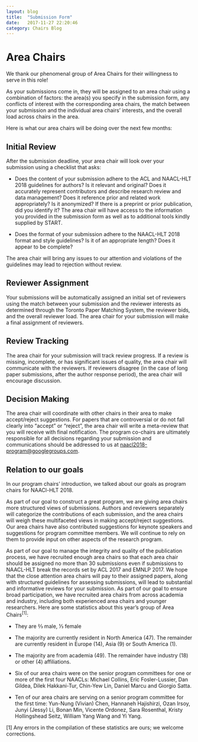 ```yaml
---
layout: blog
title:  "Submission Form"
date:   2017-11-27 22:20:46
category: Chairs Blog
---
```

Area Chairs
===========

We thank our phenomenal group of Area Chairs for their willingness to serve in this role!

As your submissions come in, they will be assigned to an area chair using a combination of factors:  the area(s) you specify in the submission form, any conflicts of interest with the corresponding area chairs, the match between your submission and the individual area chairs’ interests, and the overall load across chairs in the area.

Here is what our area chairs will be doing over the next few months:

Initial Review
--------------

After the submission deadline, your area chair will look over your submission using a checklist that asks:

* Does the content of your submission adhere to the ACL and NAACL-HLT 2018 guidelines for authors? Is it relevant and original? Does it accurately represent contributors and describe research review and data management? Does it reference prior and related work appropriately? Is it anonymized? If there is a preprint or prior publication, did you identify it? The area chair will have access to the information you provided in the submission form as well as to additional tools kindly supplied by START.

* Does the format of your submission adhere to the NAACL-HLT 2018 format and style guidelines? Is it of an appropriate length? Does it appear to be complete?

The  area chair will bring any issues to our attention and violations of the guidelines may lead to rejection without review.


Reviewer Assignment
-------------------

Your submissions will be automatically assigned an initial set of reviewers using the match between your submission and the reviewer interests as determined through the Toronto Paper Matching System, the reviewer bids, and the overall reviewer load. The area chair for your submission will make a final assignment of reviewers.


Review Tracking
---------------

The area chair for your submission will track review progress. If a review is missing, incomplete, or has significant issues of quality, the area chair will communicate with the reviewers. If reviewers disagree (in the case of long paper submissions, after the author response period), the area chair will encourage discussion.


Decision Making
---------------

The area chair will coordinate with other chairs in their area to make accept/reject suggestions. For papers that are controversial or do not fall clearly into “accept” or “reject”, the area chair will write a meta-review that you will  receive with final notification. The program co-chairs are ultimately responsible for all decisions regarding your submission and communications should be addressed to us at [naacl2018-program@googlegroups.com](mailto:naacl2018-program@googlegroups.com).


Relation to our goals
---------------------

In our program chairs’ introduction, we talked about our goals as program chairs for NAACl-HLT 2018.

As part of our goal to construct a great program, we are giving area chairs more structured views of submissions. Authors and reviewers separately will categorize the contributions of each submission, and the area chairs will weigh these multifaceted views in making accept/reject suggestions. Our area chairs have also contributed suggestions for keynote speakers and suggestions for program committee members. We will continue to rely on them to provide input on other aspects of the research program.

As part of our goal to manage the integrity and quality of the publication process, we have recruited enough area chairs so that each area chair should be assigned no more than 30 submissions even if submissions to NAACL-HLT break the records set by ACL 2017 and EMNLP 2017. We hope that the close attention area chairs will pay to their assigned papers, along with structured guidelines for assessing submissions, will lead to substantial and informative reviews for your submission.
As part of our goal to ensure broad participation, we have recruited area chairs from across academia and industry, including both experienced area chairs and younger researchers. Here are some statistics about this year’s group of Area Chairs<sup>[1]</sup>:

* They are ⅔ male, ⅓ female

* The majority are currently resident in North America (47). The remainder are currently resident in Europe (14), Asia (9) or South America (1).

* The majority are from academia (49). The remainder have industry (18) or other (4) affiliations.

* Six of our area chairs were on the senior program committees for one or more of the first four NAACLs: Michael Collins, Eric Fosler-Lussier, Dan Gildea, Dilek Hakkani-Tur, Chin-Yew Lin, Daniel Marcu and Giorgio Satta.

* Ten of our area chairs are serving on a senior program committee for the first time: Yun-Nung (Vivian) Chen, Hannaneh Hajishirzi, Ozan Irsoy, Junyi (Jessy) Li, Bonan Min, Vicente Ordonez, Sara Rosenthal, Kristy Hollingshead Seitz, William Yang Wang and Yi Yang.


[1] Any errors in the compilation of these statistics are ours; we welcome corrections.